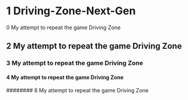# 1 Driving-Zone-Next-Gen
0 My attempt to repeat the game Driving Zone
## 2 My attempt to repeat the game Driving Zone
### 3 My attempt to repeat the game Driving Zone
#### 4 My attempt to repeat the game Driving Zone
######## 8 My attempt to repeat the game Driving Zone

